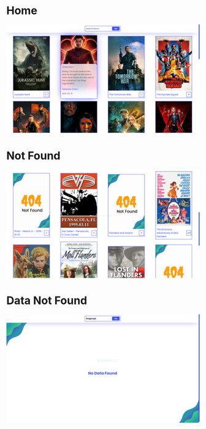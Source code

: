 # Home
<img src="screenshots/home.PNG">

# Not Found
<img src="screenshots/notfound.PNG">

# Data Not Found
<img src="screenshots/datanotfound.PNG">
